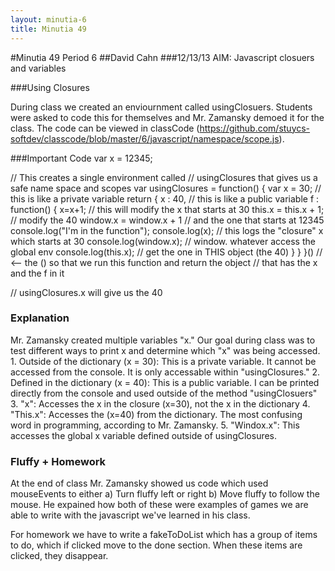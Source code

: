 ```yaml
---
layout: minutia-6
title: Minutia 49
---
```


#Minutia 49 Period 6
##David Cahn
###12/13/13
AIM: Javascript closuers and variables

###Using Closures

During class we created an enviournment called usingClosuers. Students were asked to code this for themselves and Mr. Zamansky demoed it for the class. The code can be viewed in classCode (https://github.com/stuycs-softdev/classcode/blob/master/6/javascript/namespace/scope.js).

###Important Code
var x = 12345;

// This creates a single environment called
// usingClosures that gives us a safe name space and scopes
var usingClosures = function() {
    var x = 30; // this is like a private variable
    return {
        x : 40, // this is like a public variable
        f : function() {
            x=x+1; // this will modify the x that starts at 30
            this.x = this.x + 1; // modify the 40
            window.x = window.x + 1 // and the one that starts at 12345
            console.log("I'm in the function");
            console.log(x); // this logs the "closure" x which starts at 30
            console.log(window.x); // window. whatever access the global env
            console.log(this.x); // get the one in THIS object (the 40)
        }
    }
}() // <-- the () so that we run this function and return the object
    //         that has the x and the f in it

// usingClosures.x will give us the 40 

### Explanation

Mr. Zamansky created multiple variables "x." Our goal during class was to test different ways to print x and determine which "x" was being accessed. 
    1. Outside of the dictionary (x = 30): This is a private variable. It cannot be accessed from the console. It is only accessable within "usingClosures."
    2. Defined in the dictionary (x = 40): This is a public variable. I can be printed directly from the console and used outside of the method "usingClosuers"
    3. "x": Accesses the x in the closure (x=30), not the x in the dictionary
    4. "This.x": Accesses the (x=40) from the dictionary. The most confusing word in programming, according to Mr. Zamansky.
    5. "Windox.x": This accesses the global x variable defined outside of usingClosures.

### Fluffy + Homework

At the end of class Mr. Zamansky showed us code which used mouseEvents to either a) Turn fluffy left or right b) Move fluffy to follow the mouse. He expained how both of these were examples of games we are able to write with the javascript we've learned in his class.

For homework we have to write a fakeToDoList which has a group of items to do, which if clicked move to the done section. When these items are clicked, they disappear.    